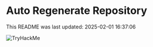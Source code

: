 # Auto Regenerate Repository

This README was last updated: 2025-02-01 16:37:06

 ![TryHackMe](https://tryhackme.com/badge/533634)